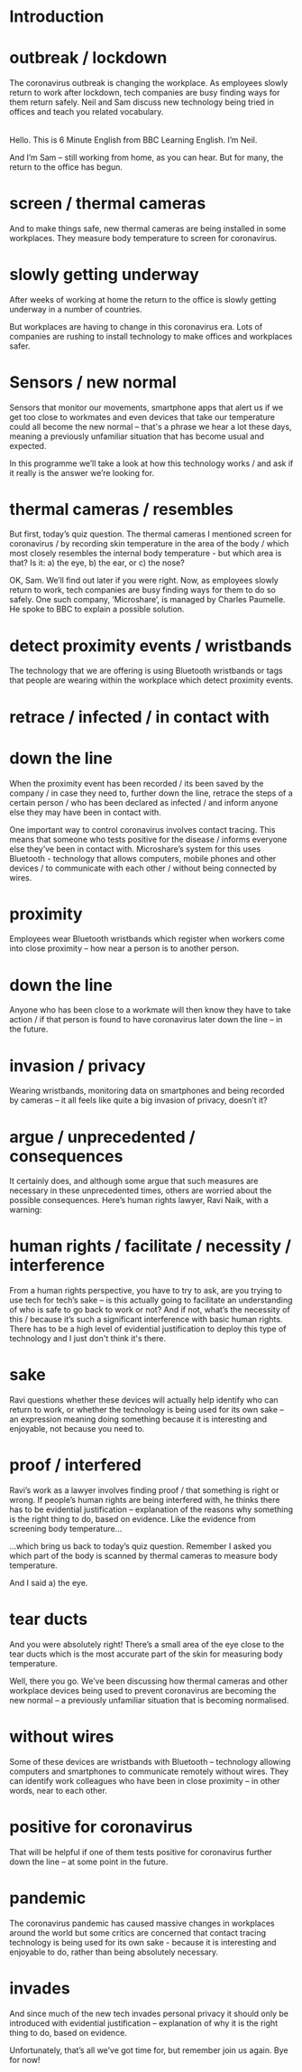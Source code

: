 # Introduction

# outbreak / lockdown
The coronavirus outbreak is changing the workplace. As employees slowly return to work after lockdown, tech companies are busy finding ways for them return safely. Neil and Sam discuss new technology being tried in offices and teach you related vocabulary.

###### #####################################################################################################
Hello. This is 6 Minute English from BBC Learning English. I’m Neil.

And I’m Sam – still working from home, as you can hear. But for many, the return to the office has begun.

# screen / thermal cameras
And to make things safe, new thermal cameras are being installed in some workplaces. They measure body temperature to screen for coronavirus.

# slowly getting underway
After weeks of working at home the return to the office is slowly getting underway in a number of countries.

But workplaces are having to change in this coronavirus era. Lots of companies are rushing to install technology to make offices and workplaces safer. 

# Sensors / new normal
Sensors that monitor our movements, smartphone apps that alert us if we get too close to workmates and even devices that take our temperature could all become the new normal – that's a phrase we hear a lot these days, meaning a previously unfamiliar situation that has become usual and expected.

In this programme we’ll take a look at how this technology works / and ask if it really is the answer we’re looking for.

# thermal cameras / resembles
But first, today’s quiz question. The thermal cameras I mentioned screen for coronavirus / by recording skin temperature in the area of the body / which most closely resembles the internal body temperature - but which area is that? Is it:
a) the eye,
b) the ear, or
c) the nose?

OK, Sam. We’ll find out later if you were right. Now, as employees slowly return to work, tech companies are busy finding ways for them to do so safely. One such company, ‘Microshare’, is managed by Charles Paumelle. He spoke to BBC to explain a possible solution.

# detect proximity events / wristbands
The technology that we are offering is using Bluetooth wristbands or tags that people are wearing within the workplace which detect proximity events. 

# retrace / infected / in contact with
# down the line
When the proximity event has been recorded / its been saved by the company / in case they need to, further down the line, retrace the steps of a certain person / who has been declared as infected / and inform anyone else they may have been in contact with.

One important way to control coronavirus involves contact tracing. This means that someone who tests positive for the disease / informs everyone else they’ve been in contact with. Microshare’s system for this uses Bluetooth - technology that allows computers, mobile phones and other devices / to communicate with each other / without being connected by wires.

# proximity
Employees wear Bluetooth wristbands which register when workers come into close proximity – how near a person is to another person.

# down the line
Anyone who has been close to a workmate will then know they have to take action / if that person is found to have coronavirus later down the line – in the future.

# invasion / privacy
Wearing wristbands, monitoring data on smartphones and being recorded by cameras – it all feels like quite a big invasion of privacy, doesn’t it?

# argue / unprecedented / consequences
It certainly does, and although some argue that such measures are necessary in these unprecedented times, others are worried about the possible consequences. Here’s human rights lawyer, Ravi Naik, with a warning:

# human rights / facilitate / necessity / interference
From a human rights perspective, you have to try to ask, are you trying to use tech for tech’s sake – is this actually going to facilitate an understanding of who is safe to go back to work or not? And if not, what’s the necessity of this / because it’s such a significant interference with basic human rights. There has to be a high level of evidential justification to deploy this type of technology and I just don't think it's there.

# sake
Ravi questions whether these devices will actually help identify who can return to work, or whether the technology is being used for its own sake – an expression meaning doing something because it is interesting and enjoyable, not because you need to.

# proof / interfered
Ravi’s work as a lawyer involves finding proof / that something is right or wrong. If people’s human rights are being interfered with, he thinks there has to be evidential justification – explanation of the reasons why something is the right thing to do, based on evidence. Like the evidence from screening body temperature…

…which bring us back to today’s quiz question. Remember I asked you which part of the body is scanned by thermal cameras to measure body temperature.

And I said a) the eye.

# tear ducts
And you were absolutely right! There’s a small area of the eye close to the tear ducts which is the most accurate part of the skin for measuring body temperature.

Well, there you go. We’ve been discussing how thermal cameras and other workplace devices being used to prevent coronavirus are becoming the new normal – a previously unfamiliar situation that is becoming normalised.

# without wires
Some of these devices are wristbands with Bluetooth – technology allowing computers and smartphones to communicate remotely without wires. They can identify work colleagues who have been in close proximity – in other words, near to each other.

# positive for coronavirus
That will be helpful if one of them tests positive for coronavirus further down the line – at some point in the future.

# pandemic
The coronavirus pandemic has caused massive changes in workplaces around the world but some critics are concerned that contact tracing technology is being used for its own sake - because it is interesting and enjoyable to do, rather than being absolutely necessary.

# invades
And since much of the new tech invades personal privacy it should only be introduced with evidential justification – explanation of why it is the right thing to do, based on evidence.

Unfortunately, that’s all we’ve got time for, but remember join us again. Bye for now!